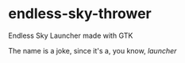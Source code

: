 # endless-sky-thrower
Endless Sky Launcher made with GTK

The name is a joke, since it's a, you know, _launcher_
